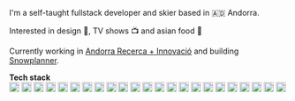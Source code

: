 I'm a self-taught fullstack developer and skier based in 🇦🇩 Andorra.  

Interested in design :art:, TV shows :tv: and asian food :ramen:

Currently working in [Andorra Recerca + Innovació](https://www.ari.ad) and building [Snowplanner](https://www.snowplanner.tech).

**Tech stack**  
<img src="https://emojis.slackmojis.com/emojis/images/1643514173/1383/typescript.png" title="Typescript" height="18">
<img src="https://emojis.slackmojis.com/emojis/images/1643514187/1537/vue.png" title="Vue.js" height="18">
<img src="https://emojis.slackmojis.com/emojis/images/1643514110/703/sass.png" title="Sass (SCSS)" height="18">
<img src="https://emojis.slackmojis.com/emojis/images/1643514460/4425/nodejs.png" title="Node.js" height="18">
<img src="https://emojis.slackmojis.com/emojis/images/1643514187/1539/express.png" title="Express.js" height="18">
<img src="https://emojis.slackmojis.com/emojis/images/1643514480/4637/processing.png" title="Processing" height="18">
<img src="https://emojis.slackmojis.com/emojis/images/1634316329/49866/vite.png" title="Vite" height="18">
<img src="https://emojis.slackmojis.com/emojis/images/1643514447/4295/jest.png" title="Jest" height="18">
<img src="https://emojis.slackmojis.com/emojis/images/1643514462/4439/mysql.png" title="MySQL" height="18">
<img src="https://emojis.slackmojis.com/emojis/images/1643514064/198/postgresql.png" title="PostgreSQL" height="18">
<img src="https://emojis.slackmojis.com/emojis/images/1643514495/4793/sqlite.png" title="SQLite" height="18">
<img src="https://emojis.slackmojis.com/emojis/images/1643514905/9226/mongo_db.png" title="MongoDB" height="18">
<img src="https://emojis.slackmojis.com/emojis/images/1643514729/7347/docker.png" title="Docker" height="18">
<img src="https://emojis.slackmojis.com/emojis/images/1646908966/55908/raspberry-pi.png" title="Raspberry Pi" height="18">
<img src="https://emojis.slackmojis.com/emojis/images/1643514158/1194/arduino.png" title="Arduino" height="18">
<img src="https://emojis.slackmojis.com/emojis/images/1643514069/257/github.png" title="Github" height="18">
<img src="https://emojis.slackmojis.com/emojis/images/1643514845/8575/airtable.png" title="Airtable" height="18">
<img src="https://emojis.slackmojis.com/emojis/images/1643514312/2833/netlify.png" title="Netlify" height="18">
<img src="https://emojis.slackmojis.com/emojis/images/1648478684/56781/notion.png" title="Notion" height="18">
<img src="https://emojis.slackmojis.com/emojis/images/1643514881/8944/vscode.png" title="VSCode" height="18">
<img src="https://emojis.slackmojis.com/emojis/images/1643514063/190/photoshop.png" title="Photoshop" height="18">
<img src="https://emojis.slackmojis.com/emojis/images/1643514526/5206/slack.png" title="Slack" height="18">
<img src="https://emojis.slackmojis.com/emojis/images/1645487612/53766/qgis.png" title="QGIS" height="18">
